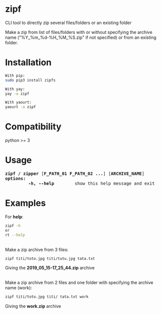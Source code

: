 # zipf

CLI tool to directly zip several files/folders or an existing folder

Make a zip from list of files/folders with or without specifying the archive name ("%Y_%m_%d-%H_%M_%S.zip" if not specified) or from an existing folder.


# Installation
```sh
With pip:
sudo pip3 install zipfs

With yay:
yay -a zipf

With yaourt:
yaourt -a zipf
```

# Compatibility
python >= 3


# Usage
<pre>
<b>zipf / zipper</b> [<b>F_PATH_01 F_PATH_02 ...</b>] [<b>ARCHIVE_NAME</b>]
<b>options:</b>
<!-- -->         <b>-h, --help</b>        show this help message and exit
</pre>


# Examples
For **help**:<br/>
```sh
zipf -h
or
rt --help
```

<br/>Make a zip archive from 3 files:<br/>
```sh
zipf titi/toto.jpg titi/tutu.jpg tata.txt
```
Giving the **2019_05_15-17_25_44.zip** archive<br/><br/>

Make a zip archive from 2 files and one folder with specifying the archive name (work):<br/>
```sh
zipf titi/toto.jpg titi/ tata.txt work
```
Giving the **work.zip** archive
